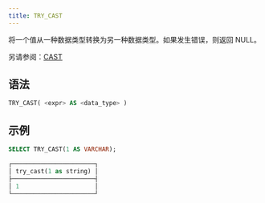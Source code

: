 ```yaml
---
title: TRY_CAST
---
```


将一个值从一种数据类型转换为另一种数据类型。如果发生错误，则返回 NULL。

另请参阅：[CAST](cast.md)

## 语法

```sql
TRY_CAST( <expr> AS <data_type> )
```

## 示例

```sql
SELECT TRY_CAST(1 AS VARCHAR);

┌───────────────────────┐
│ try_cast(1 as string) │
├───────────────────────┤
│ 1                     │
└───────────────────────┘
```